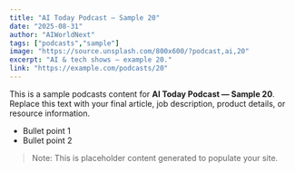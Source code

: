 ```yaml
---
title: "AI Today Podcast — Sample 20"
date: "2025-08-31"
author: "AIWorldNext"
tags: ["podcasts","sample"]
image: "https://source.unsplash.com/800x600/?podcast,ai,20"
excerpt: "AI & tech shows — example 20."
link: "https://example.com/podcasts/20"
---
```


This is a sample podcasts content for **AI Today Podcast — Sample 20**. Replace this text with your final article, job description, product details, or resource information.

- Bullet point 1
- Bullet point 2

> Note: This is placeholder content generated to populate your site.
